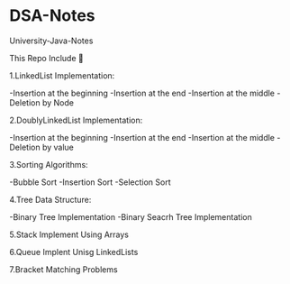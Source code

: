 # DSA-Notes
University-Java-Notes


This Repo Include 🚀


1.LinkedList Implementation:

-Insertion at the beginning
-Insertion at the end
-Insertion at the middle
-Deletion by Node

2.DoublyLinkedList Implementation:

-Insertion at the beginning
-Insertion at the end
-Insertion at the middle
-Deletion by value

3.Sorting Algorithms:

-Bubble Sort
-Insertion Sort
-Selection Sort

4.Tree Data Structure:

-Binary Tree Implementation
-Binary Seacrh Tree Implementation

5.Stack Implement Using Arrays

6.Queue Implent Unisg LinkedLists

7.Bracket Matching Problems



